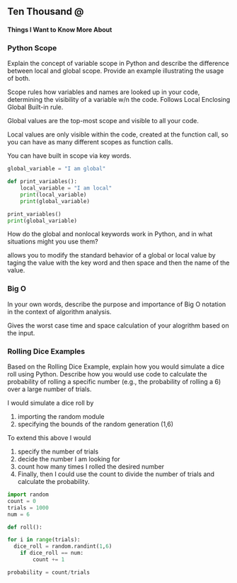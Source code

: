 ## Ten Thousand @

#### Things I Want to Know More About



### Python Scope

Explain the concept of variable scope in Python and describe the difference between local and global scope. Provide an example illustrating the usage of both.

Scope rules how variables and names are looked up in your code, determining the visibility of a variable w/n the code. Follows Local Enclosing Global Built-in rule. 

Global values are the top-most scope and visible to all your code. 

Local values are only visible within the code, created at the function call, so you can have as many different scopes as function calls. 

You can have built in scope via key words.

```py
global_variable = "I am global"

def print_variables():
    local_variable = "I am local"
    print(local_variable)
    print(global_variable)

print_variables()
print(global_variable)
```

How do the global and nonlocal keywords work in Python, and in what situations might you use them?

allows you to modify the standard behavior of a global or local value by taging the value with the key word and then space and then the name of the value.



### Big O

In your own words, describe the purpose and importance of Big O notation in the context of algorithm analysis.

Gives the worst case time and space calculation of your alogrithm based on the input.

### Rolling Dice Examples

Based on the Rolling Dice Example, explain how you would simulate a dice roll using Python. Describe how you would use code to calculate the probability of rolling a specific number (e.g., the probability of rolling a 6) over a large number of trials.

I would simulate a dice roll by 
1. importing the random module
2. specifying the bounds of the random generation (1,6)

To extend this above I would
1. specify the number of trials
2. decide the number I am looking for
3. count how many times I rolled the desired number
4. Finally, then I could use the count to divide the number of trials and calculate the probability.

```python
import random
count = 0
trials = 1000
num = 6

def roll():

for i in range(trials):
  dice_roll = random.randint(1,6)
    if dice_roll == num:
        count += 1

probability = count/trials
```